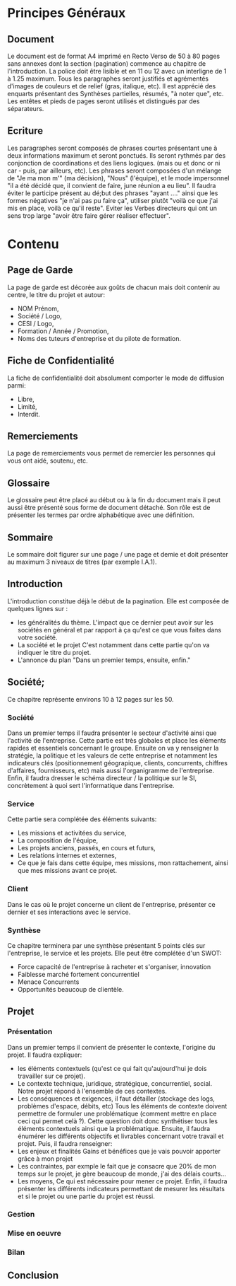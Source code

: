 <!-- TITLE: Principes De L'écrit -->
<!-- SUBTITLE: Structure et construction du mémoire -->

# Principes Généraux
## Document
Le document est de format A4 imprimé en Recto Verso de 50 à 80 pages sans annexes dont la section (pagination) commence au chapitre de l'introduction.
La police doit être lisible et en 11 ou 12 avec un interligne de 1 à 1.25 maximum. Tous les paragraphes seront justifiés et agrémentés d'images de couleurs et de relief (gras, italique, etc).
Il est apprécié des enquarts présentant des Synthèses partielles, résumés, "à noter que", etc.
Les entêtes et pieds de pages seront utilisés et distingués par des séparateurs.

## Ecriture
Les paragraphes seront composés de phrases courtes présentant une à deux informations maximum et seront ponctués.
Ils seront rythmés par des conjonction de coordinations et des liens logiques. (mais ou et donc or ni car - puis, par ailleurs, etc). Les phrases seront composées d'un mélange de "Je ma mon m'" (ma décision), "Nous" (l'équipe), et le mode impersonnel "il a été décidé que, il convient de faire, june réunion a eu lieu".
Il faudra éviter le participe présent au dé;but des phrases "ayant ...." ainsi que les formes négatives "je n'ai pas pu faire ça", utiliser plutôt "voilà ce que j'ai mis en place, voilà ce qu'il reste".
Eviter les Verbes directeurs qui ont un sens trop large "avoir être faire gérer réaliser effectuer".

# Contenu
## Page de Garde
La page de garde est décorée aux goûts de chacun mais doit contenir au centre, le titre du projet et autour:
- NOM Prénom,
- Société / Logo,
- CESI / Logo,
- Formation / Année / Promotion,
- Noms des tuteurs d'entreprise et du pilote de formation.

## Fiche de Confidentialité
La fiche de confidentialité doit absolument comporter le mode de diffusion parmi:
- Libre,
- Limité,
- Interdit.

## Remerciements
La page de remerciements vous permet de remercier les personnes qui vous ont aidé, soutenu, etc.

## Glossaire
Le glossaire peut être placé au début ou à la fin du document mais il peut aussi être présenté sous forme de document détaché. Son rôle est de présenter les termes par ordre alphabétique avec une définition.

## Sommaire
Le sommaire doit figurer sur une page / une page et demie et doit présenter au maximum 3 niveaux de titres (par exemple I.A.1).

## Introduction
L'introduction constitue déjà le début de la pagination. Elle est composée de quelques lignes sur :
- les généralités du thème.
	 L'impact que ce dernier peut avoir sur les sociétés en général et par rapport à ça qu'est ce que vous faites dans votre société.
- La société et le projet
   C'est notamment dans cette partie qu'on va indiquer le titre du projet.
- L'annonce du plan
   "Dans un premier temps, ensuite, enfin."

## Société;
Ce chapitre représente environs 10 à 12 pages sur les 50.

### Société
Dans un premier temps il faudra présenter le secteur d'activité ainsi que l'activité de l'entreprise. Cette partie est très globales et place les éléments rapides et essentiels concernant le groupe.
Ensuite on va y renseigner la stratégie, la politique et les valeurs de cette entreprise et notamment les indicateurs clés (positionnement géograpique, clients, concurrents, chiffres d'affaires, fournisseurs, etc) mais aussi l'organigramme de l'entreprise.
Enfin, il faudra dresser le schéma directeur / la politique sur le SI, concrètement à quoi sert l'informatique dans l'entreprise.

### Service
Cette partie sera complétée des éléments suivants:
- Les missions et activitées du service,
- La composition de l'équipe,
- Les projets anciens, passés, en cours et futurs,
- Les relations internes et externes,
- Ce que je fais dans cette équipe, mes missions, mon rattachement, ainsi que mes missions avant ce projet.

### Client
Dans le cas où le projet concerne un client de l'entreprise, présenter ce dernier et ses interactions avec le service.

### Synthèse
Ce chapitre terminera par une synthèse présentant 5 points clés sur l'entreprise, le service et les projets. Elle peut être complétée d'un SWOT:
- Force
	capacité de l'entreprise à racheter et s'organiser, innovation
- Faiblesse
	marché fortement concurrentiel
- Menace
	Concurrents
- Opportunités
	beaucoup de clientèle.


## Projet
### Présentation
Dans un premier temps il convient de présenter le contexte, l'origine du projet. Il faudra expliquer:
- les éléments contextuels (qu'est ce qui fait qu'aujourd'hui je dois travailler sur ce projet).
- Le contexte technique, juridique, stratégique, concurrentiel, social. Notre projet répond à l'ensemble de ces contextes.
- Les conséquences et exigences, il faut détailler (stockage des logs, problèmes d'espace, débits, etc)
Tous les éléments de contexte doivent permettre de formuler une problématique (comment mettre en place ceci qui permet celà ?). Cette question doit donc synthétiser tous les éléments contextuels ainsi que la problématique.
Ensuite, il faudra énumérer les différents objectifs et livrables concernant votre travail et projet.
Puis, il faudra renseigner:
- Les enjeux et finalités
	Gains et bénéfices que je vais pouvoir apporter grâce à mon projet
- Les contraintes,
	par exmple le fait que je consacre que 20% de mon temps sur le projet, je gère beaucoup de monde, j'ai des délais courts...
- Les moyens,
	Ce qui est nécessaire pour mener ce projet.
Enfin, il faudra présenter les différents indicateurs permettant de mesurer les résultats et si le projet ou une partie du projet est réussi.

### Gestion
### Mise en oeuvre
### Bilan

## Conclusion
